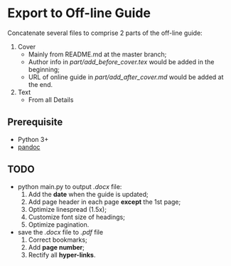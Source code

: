 # Export to Off-line Guide

Concatenate several files to comprise 2 parts of the off-line guide:

1. Cover
    - Mainly from README.md at the master branch;
    - Author info in *part/add_before_cover.tex* would be added in the beginning;
    - URL of online guide in *part/add_after_cover.md* would be added at the end.
2. Text
    - From all Details

## Prerequisite

- Python 3+
- [pandoc](https://pandoc.org/installing.html)

## TODO

- python main.py to output *.docx* file:
    1. Add the **date** when the guide is updated;
    2. Add page header in each page **except** the 1st page;
    3. Optimize linespread (1.5x);
    4. Customize font size of headings;
    5. Optimize pagination.
- save the *.docx* file to *.pdf* file
    1. Correct bookmarks;
    2. Add **page number**;
    3. Rectify all **hyper-links**.